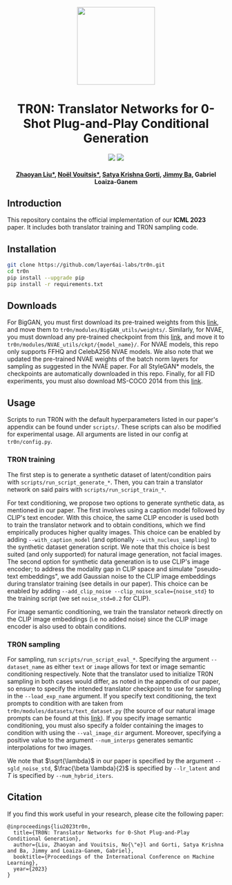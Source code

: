 <p align="center">
<a href="https://layer6.ai/"><img src="https://github.com/layer6ai-labs/DropoutNet/blob/master/logs/logobox.jpg" width="180"></a>
</p> 

<div align="center">
<h1>
<b>
TR0N: Translator Networks for 0-Shot Plug-and-Play Conditional Generation
</b>
</h1>
  
<p align="center">
  <a href='https://arxiv.org/abs/2210.02347'><img src='https://img.shields.io/badge/arXiv-2210.02347-b31b1b.svg' /></a>
  <a href='https://huggingface.co/spaces/lambdalabs/clip2latent-demo'><img src='https://img.shields.io/badge/%F0%9F%A4%97-Open%20in%20Spaces-orange' /></a>
</p>
  
<h4>
<b>
<a href="https://www.linkedin.com/in/zhaoyan-liu-9309aa180/">Zhaoyan Liu*</a>, <a href="https://www.cs.toronto.edu/~nvouitsis/">Noël Vouitsis*</a>, <a href="https://www.cs.toronto.edu/~satyag/">Satya Krishna Gorti</a>, <a href="https://jimmylba.github.io/">Jimmy Ba</a>, Gabriel Loaiza-Ganem    
</b>
</h4>
</div>

<a name="intro"/>

## Introduction
This repository contains the official implementation of our **ICML 2023** paper. It includes both translator training and TR0N sampling code.

<a name="install"/>

## Installation
```bash
git clone https://github.com/layer6ai-labs/tr0n.git
cd tr0n
pip install --upgrade pip
pip install -r requirements.txt
```

<a name="dwnld"/>

## Downloads

For BigGAN, you must first download its pre-trained weights from this <a href="https://drive.google.com/drive/folders/1nJ3HmgYgeA9NZr-oU-enqbYeO7zBaANs?usp=sharing">link</a>, and move them to `tr0n/modules/BigGAN_utils/weights/`. Similarly, for NVAE, you must download any pre-trained checkpoint from this <a href="https://drive.google.com/drive/folders/1KVpw12AzdVjvbfEYM_6_3sxTy93wWkbe">link</a>, and move it to `tr0n/modules/NVAE_utils/ckpt/{model_name}/`. For NVAE models, this repo only supports FFHQ and CelebA256 NVAE models. We also note that we updated the pre-trained NVAE weights of the batch norm layers for sampling as suggested in the NVAE paper. For all StyleGAN* models, the checkpoints are automatically downloaded in this repo. Finally, for all FID experiments, you must also download MS-COCO 2014 from this <a href="https://cocodataset.org/#download">link</a>. 

<a name="usage"/>

## Usage

Scripts to run TR0N with the default hyperparameters listed in our paper's appendix can be found under `scripts/`. These scripts can also be modified for experimental usage. All arguments are listed in our config at `tr0n/config.py`.

<a name="train"/>
  
### TR0N training

The first step is to generate a synthetic dataset of latent/condition pairs with `scripts/run_script_generate_*`. Then, you can train a translator network on said pairs with `scripts/run_script_train_*`.

For text conditioning, we propose two options to generate synthetic data, as mentioned in our paper. The first involves using a caption model followed by CLIP's text encoder. With this choice, the same CLIP encoder is used both to train the translator network and to obtain conditions, which we find empirically produces higher quality images. This choice can be enabled by adding `--with_caption_model` (and optionally `--with_nucleus_sampling`) to the synthetic dataset generation script. We note that this choice is best suited (and only supported) for natural image generation, not facial images. The second option for synthetic data generation is to use CLIP's image encoder; to address the modality gap in CLIP space and simulate "pseudo-text embeddings", we add Gaussian noise to the CLIP image embeddings during translator training (see details in our paper). This choice can be enabled by adding `--add_clip_noise --clip_noise_scale={noise_std}` to the training script (we set `noise_std=0.2` for CLIP).

For image semantic conditioning, we train the translator network directly on the CLIP image embeddings (i.e no added noise) since the CLIP image encoder is also used to obtain conditions.

<a name="sample"/>

### TR0N sampling

For sampling, run `scripts/run_script_eval_*`. Specifying the argument `--dataset_name` as either `text` or `image` allows for text or image semantic conditioning respectively. Note that the translator used to initialize TR0N sampling in both cases would differ, as noted in the appendix of our paper, so ensure to specify the intended translator checkpoint to use for sampling in the `--load_exp_name` argument. If you specify text conditioning, the text prompts to condition with are taken from `tr0n/modules/datasets/text_dataset.py` (the source of our natural image prompts can be found at this <a href="https://docs.google.com/spreadsheets/d/18yN-E2sESmpnwmOgw2atWxpoA45LNkBRQkNANGvkFww/edit#gid=0">link</a>). If you specify image semantic conditioning, you must also specify a folder containing the images to condition with using the `--val_image_dir` argument. Moreover, specifying a positive value to the argument `--num_interps` generates semantic interpolations for two images.

We note that $\sqrt{\lambda}$ in our paper is specified by the argument `--sgld_noise_std`, $\frac{\beta \lambda}{2}$ is specified by `--lr_latent` and $T$ is specified by `--num_hybrid_iters`.

<a name="cite"/>

## Citation

If you find this work useful in your research, please cite the following paper:

```
@inproceedings{liu2023tr0n,
  title={TR0N: Translator Networks for 0-Shot Plug-and-Play Conditional Generation},
  author={Liu, Zhaoyan and Vouitsis, No{\"e}l and Gorti, Satya Krishna and Ba, Jimmy and Loaiza-Ganem, Gabriel},
  booktitle={Proceedings of the International Conference on Machine Learning},
  year={2023}
}
```
